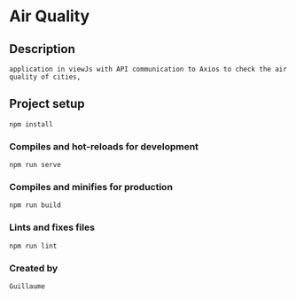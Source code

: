 # Air Quality

## Description
```
application in viewJs with API communication to Axios to check the air quality of cities,
```
## Project setup
```
npm install
```

### Compiles and hot-reloads for development
```
npm run serve
```

### Compiles and minifies for production
```
npm run build
```

### Lints and fixes files
```
npm run lint
```

### Created by
```
Guillaume
```